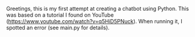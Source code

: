 Greetings, this is my first attempt at creating a chatbot using Python.  This was based on a tutorial I found on YouTube (https://www.youtube.com/watch?v=q5HiD5PNuck).  When running it, I spotted an error (see main.py for details).
